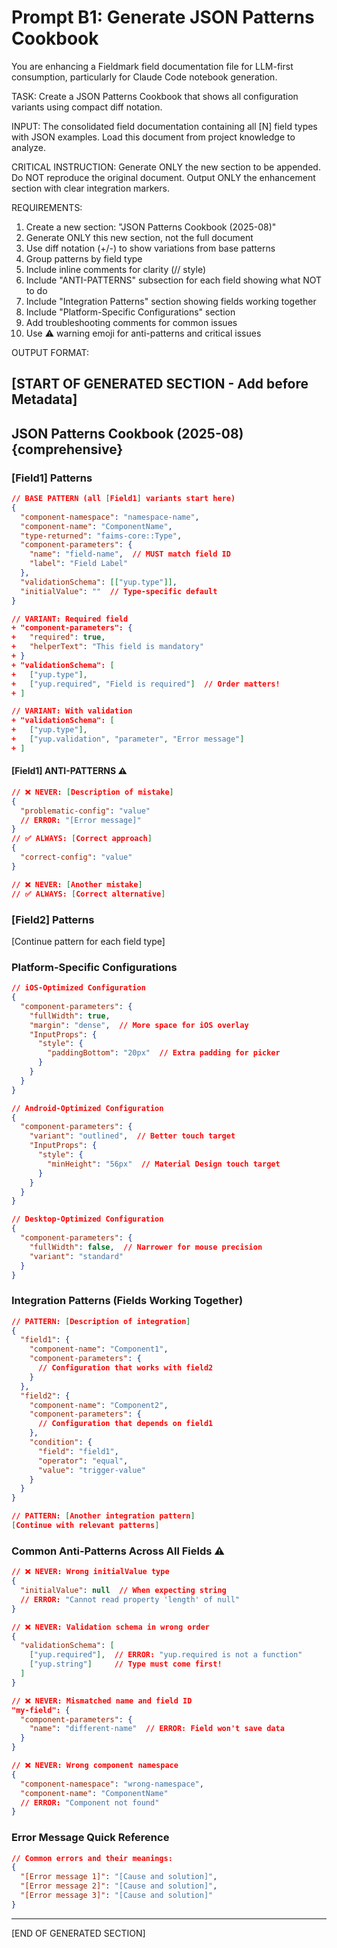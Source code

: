 # Prompt B1: Generate JSON Patterns Cookbook

You are enhancing a Fieldmark field documentation file for LLM-first consumption, particularly for Claude Code notebook generation.

TASK: Create a JSON Patterns Cookbook that shows all configuration variants using compact diff notation.

INPUT: The consolidated field documentation containing all [N] field types with JSON examples. Load this document from project knowledge to analyze.

CRITICAL INSTRUCTION: Generate ONLY the new section to be appended. Do NOT reproduce the original document. Output ONLY the enhancement section with clear integration markers.

REQUIREMENTS:
1. Create a new section: "JSON Patterns Cookbook (2025-08)"
2. Generate ONLY this new section, not the full document
3. Use diff notation (+/-) to show variations from base patterns
4. Group patterns by field type
5. Include inline comments for clarity (// style)
6. Include "ANTI-PATTERNS" subsection for each field showing what NOT to do
7. Include "Integration Patterns" section showing fields working together
8. Include "Platform-Specific Configurations" section
9. Add troubleshooting comments for common issues
10. Use ⚠️ warning emoji for anti-patterns and critical issues

OUTPUT FORMAT:

[START OF GENERATED SECTION - Add before Metadata]
---
## JSON Patterns Cookbook (2025-08) {comprehensive}

### [Field1] Patterns

```json
// BASE PATTERN (all [Field1] variants start here)
{
  "component-namespace": "namespace-name",
  "component-name": "ComponentName",
  "type-returned": "faims-core::Type",
  "component-parameters": {
    "name": "field-name",  // MUST match field ID
    "label": "Field Label"
  },
  "validationSchema": [["yup.type"]],
  "initialValue": ""  // Type-specific default
}

// VARIANT: Required field
+ "component-parameters": {
+   "required": true,
+   "helperText": "This field is mandatory"
+ }
+ "validationSchema": [
+   ["yup.type"],
+   ["yup.required", "Field is required"]  // Order matters!
+ ]

// VARIANT: With validation
+ "validationSchema": [
+   ["yup.type"],
+   ["yup.validation", "parameter", "Error message"]
+ ]
```

#### [Field1] ANTI-PATTERNS ⚠️
```json
// ❌ NEVER: [Description of mistake]
{
  "problematic-config": "value"  
  // ERROR: "[Error message]"
}
// ✅ ALWAYS: [Correct approach]
{
  "correct-config": "value"
}

// ❌ NEVER: [Another mistake]
// ✅ ALWAYS: [Correct alternative]
```

### [Field2] Patterns

[Continue pattern for each field type]

### Platform-Specific Configurations

```json
// iOS-Optimized Configuration
{
  "component-parameters": {
    "fullWidth": true,
    "margin": "dense",  // More space for iOS overlay
    "InputProps": {
      "style": {
        "paddingBottom": "20px"  // Extra padding for picker
      }
    }
  }
}

// Android-Optimized Configuration
{
  "component-parameters": {
    "variant": "outlined",  // Better touch target
    "InputProps": {
      "style": {
        "minHeight": "56px"  // Material Design touch target
      }
    }
  }
}

// Desktop-Optimized Configuration
{
  "component-parameters": {
    "fullWidth": false,  // Narrower for mouse precision
    "variant": "standard"
  }
}
```

### Integration Patterns (Fields Working Together)

```json
// PATTERN: [Description of integration]
{
  "field1": {
    "component-name": "Component1",
    "component-parameters": {
      // Configuration that works with field2
    }
  },
  "field2": {
    "component-name": "Component2",
    "component-parameters": {
      // Configuration that depends on field1
    },
    "condition": {
      "field": "field1",
      "operator": "equal",
      "value": "trigger-value"
    }
  }
}

// PATTERN: [Another integration pattern]
[Continue with relevant patterns]
```

### Common Anti-Patterns Across All Fields ⚠️

```json
// ❌ NEVER: Wrong initialValue type
{
  "initialValue": null  // When expecting string
  // ERROR: "Cannot read property 'length' of null"
}

// ❌ NEVER: Validation schema in wrong order
{
  "validationSchema": [
    ["yup.required"],  // ERROR: "yup.required is not a function"
    ["yup.string"]     // Type must come first!
  ]
}

// ❌ NEVER: Mismatched name and field ID
"my-field": {
  "component-parameters": {
    "name": "different-name"  // ERROR: Field won't save data
  }
}

// ❌ NEVER: Wrong component namespace
{
  "component-namespace": "wrong-namespace",
  "component-name": "ComponentName"
  // ERROR: "Component not found"
}
```

### Error Message Quick Reference

```json
// Common errors and their meanings:
{
  "[Error message 1]": "[Cause and solution]",
  "[Error message 2]": "[Cause and solution]",
  "[Error message 3]": "[Cause and solution]"
}
```

---
[END OF GENERATED SECTION]